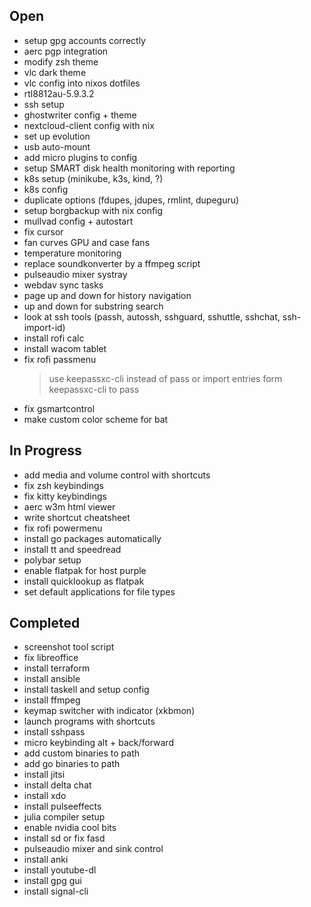 ## Open

- setup gpg accounts correctly
- aerc pgp integration
- modify zsh theme
- vlc dark theme
- vlc config into nixos dotfiles
- rtl8812au-5.9.3.2
- ssh setup
- ghostwriter config + theme
- nextcloud-client config with nix
- set up evolution
- usb auto-mount
- add micro plugins to config
- setup SMART disk health monitoring with reporting
- k8s setup (minikube, k3s, kind, ?)
- k8s config
- duplicate options (fdupes, jdupes, rmlint, dupeguru)
- setup borgbackup with nix config
- mullvad config + autostart
- fix cursor
- fan curves GPU and case fans
- temperature monitoring
- replace soundkonverter by a ffmpeg script
- pulseaudio mixer systray
- webdav sync tasks
- page up and down for history navigation
- up and down for substring search
- look at ssh tools (passh, autossh, sshguard, sshuttle, sshchat, ssh-import-id)
- install rofi calc
- install wacom tablet
- fix rofi passmenu
    > use keepassxc-cli instead of pass or import entries form keepassxc-cli to pass
- fix gsmartcontrol
- make custom color scheme for bat

## In Progress

- add media and volume control with shortcuts
- fix zsh keybindings
- fix kitty keybindings
- aerc w3m html viewer
- write shortcut cheatsheet
- fix rofi powermenu
- install go packages automatically
- install tt and speedread
- polybar setup
- enable flatpak for host purple
- install quicklookup as flatpak
- set default applications for file types

## Completed

- screenshot tool script
- fix libreoffice
- install terraform
- install ansible
- install taskell and setup config
- install ffmpeg
- keymap switcher with indicator (xkbmon)
- launch programs with shortcuts
- install sshpass
- micro keybinding alt + back/forward
- add custom binaries to path
- add go binaries to path
- install jitsi
- install delta chat
- install xdo
- install pulseeffects
- julia compiler setup
- enable nvidia cool bits
- install sd or fix fasd
- pulseaudio mixer and sink control
- install anki
- install youtube-dl
- install gpg gui
- install signal-cli
